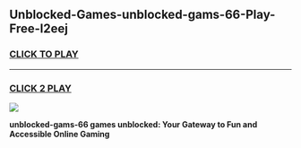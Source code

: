 
## Unblocked-Games-unblocked-gams-66-Play-Free-l2eej
<h3>
<a href="https://premium76.site?title=unblocked-gams-66&ref=10A">CLICK TO PLAY</a></h3>
<hr>

<h3>
<a href="https://premium76.site?title=unblocked-gams-66&ref=10A">CLICK 2 PLAY</a>
  
</h3>

<a href="https://premium76.site?title=unblocked-gams-66&ref=10A"><img src="https://clearcache.store/games.png"></a>


**unblocked-gams-66 games unblocked: Your Gateway to Fun and Accessible Online Gaming**
